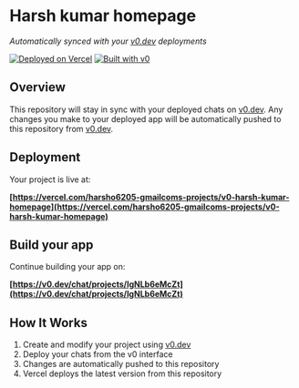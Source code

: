 # Harsh kumar homepage

*Automatically synced with your [v0.dev](https://v0.dev) deployments*

[![Deployed on Vercel](https://img.shields.io/badge/Deployed%20on-Vercel-black?style=for-the-badge&logo=vercel)](https://vercel.com/harsho6205-gmailcoms-projects/v0-harsh-kumar-homepage)
[![Built with v0](https://img.shields.io/badge/Built%20with-v0.dev-black?style=for-the-badge)](https://v0.dev/chat/projects/IgNLb6eMcZt)

## Overview

This repository will stay in sync with your deployed chats on [v0.dev](https://v0.dev).
Any changes you make to your deployed app will be automatically pushed to this repository from [v0.dev](https://v0.dev).

## Deployment

Your project is live at:

**[https://vercel.com/harsho6205-gmailcoms-projects/v0-harsh-kumar-homepage](https://vercel.com/harsho6205-gmailcoms-projects/v0-harsh-kumar-homepage)**

## Build your app

Continue building your app on:

**[https://v0.dev/chat/projects/IgNLb6eMcZt](https://v0.dev/chat/projects/IgNLb6eMcZt)**

## How It Works

1. Create and modify your project using [v0.dev](https://v0.dev)
2. Deploy your chats from the v0 interface
3. Changes are automatically pushed to this repository
4. Vercel deploys the latest version from this repository
